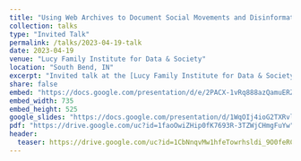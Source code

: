 ```yaml
---
title: "Using Web Archives to Document Social Movements and Disinformation - Practice, Ethics, and Challenges"
collection: talks
type: "Invited Talk"
permalink: /talks/2023-04-19-talk
date: 2023-04-19
venue: "Lucy Family Institute for Data & Society"
location: "South Bend, IN"
excerpt: "Invited talk at the [Lucy Family Institute for Data & Society](https://lucyinstitute.nd.edu/), University of Notre Dame"
share: false
embed: "https://docs.google.com/presentation/d/e/2PACX-1vRq888azQamuERZ9LtnfoJl972F-ulO8L3Cbg7LiaNE8SbxdjlASTxYlGH0WG-J_Odeon8e4yh0FlwG/embed?start=false&loop=false&delayms=3000"
embed_width: 735
embed_height: 525
google_slides: "https://docs.google.com/presentation/d/1WqOIj4ioG2TXRvlJeKy4N0UOf8cxr8Em-zK8i3HJBVI/edit?usp=sharing"
pdf: "https://drive.google.com/uc?id=1faoOwiZHip0fK7693R-3TZWjCHmgFuYw"
header:
  teaser: https://drive.google.com/uc?id=1CbNnqvMw1hfeTowrhsldi_9O0feRCTL8
---
```

